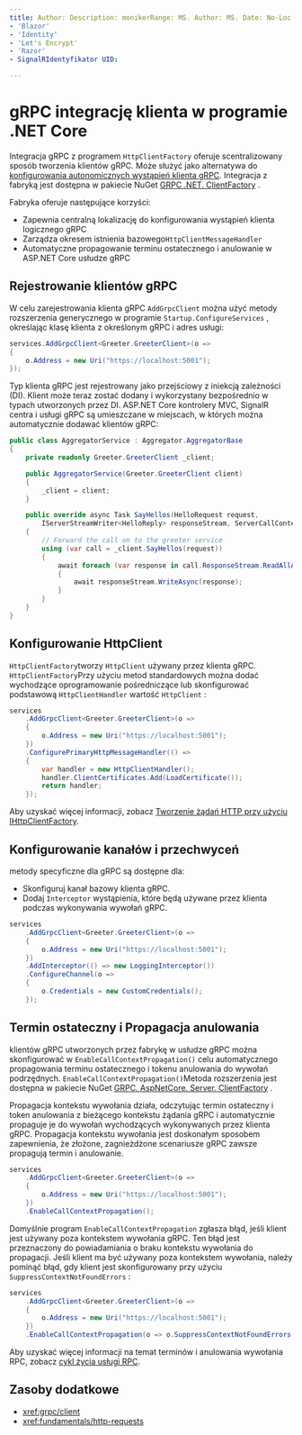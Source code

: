 ```yaml
---
title: Author: Description: monikerRange: MS. Author: MS. Date: No-Loc:
- 'Blazor'
- 'Identity'
- 'Let's Encrypt'
- 'Razor'
- SignalRIdentyfikator UID: 

---
```

# <a name="grpc-client-factory-integration-in-net-core"></a>gRPC integrację klienta w programie .NET Core

Integracja gRPC z programem `HttpClientFactory` oferuje scentralizowany sposób tworzenia klientów gRPC. Może służyć jako alternatywa do [konfigurowania autonomicznych wystąpień klienta gRPC](xref:grpc/client). Integracja z fabryką jest dostępna w pakiecie NuGet [GRPC .NET. ClientFactory](https://www.nuget.org/packages/Grpc.Net.ClientFactory) .

Fabryka oferuje następujące korzyści:

* Zapewnia centralną lokalizację do konfigurowania wystąpień klienta logicznego gRPC
* Zarządza okresem istnienia bazowego`HttpClientMessageHandler`
* Automatyczne propagowanie terminu ostatecznego i anulowanie w ASP.NET Core usłudze gRPC

## <a name="register-grpc-clients"></a>Rejestrowanie klientów gRPC

W celu zarejestrowania klienta gRPC `AddGrpcClient` można użyć metody rozszerzenia generycznego w programie `Startup.ConfigureServices` , określając klasę klienta z określonym gRPC i adres usługi:

```csharp
services.AddGrpcClient<Greeter.GreeterClient>(o =>
{
    o.Address = new Uri("https://localhost:5001");
});
```

Typ klienta gRPC jest rejestrowany jako przejściowy z iniekcją zależności (DI). Klient może teraz zostać dodany i wykorzystany bezpośrednio w typach utworzonych przez DI. ASP.NET Core kontrolery MVC, SignalR centra i usługi gRPC są umieszczane w miejscach, w których można automatycznie dodawać klientów gRPC:

```csharp
public class AggregatorService : Aggregator.AggregatorBase
{
    private readonly Greeter.GreeterClient _client;

    public AggregatorService(Greeter.GreeterClient client)
    {
        _client = client;
    }

    public override async Task SayHellos(HelloRequest request,
        IServerStreamWriter<HelloReply> responseStream, ServerCallContext context)
    {
        // Forward the call on to the greeter service
        using (var call = _client.SayHellos(request))
        {
            await foreach (var response in call.ResponseStream.ReadAllAsync())
            {
                await responseStream.WriteAsync(response);
            }
        }
    }
}
```

## <a name="configure-httpclient"></a>Konfigurowanie HttpClient

`HttpClientFactory`tworzy `HttpClient` używany przez klienta gRPC. `HttpClientFactory`Przy użyciu metod standardowych można dodać wychodzące oprogramowanie pośredniczące lub skonfigurować podstawową `HttpClientHandler` wartość `HttpClient` :

```csharp
services
    .AddGrpcClient<Greeter.GreeterClient>(o =>
    {
        o.Address = new Uri("https://localhost:5001");
    })
    .ConfigurePrimaryHttpMessageHandler(() =>
    {
        var handler = new HttpClientHandler();
        handler.ClientCertificates.Add(LoadCertificate());
        return handler;
    });
```

Aby uzyskać więcej informacji, zobacz [Tworzenie żądań HTTP przy użyciu IHttpClientFactory](xref:fundamentals/http-requests).

## <a name="configure-channel-and-interceptors"></a>Konfigurowanie kanałów i przechwyceń

metody specyficzne dla gRPC są dostępne dla:

* Skonfiguruj kanał bazowy klienta gRPC.
* Dodaj `Interceptor` wystąpienia, które będą używane przez klienta podczas wykonywania wywołań gRPC.

```csharp
services
    .AddGrpcClient<Greeter.GreeterClient>(o =>
    {
        o.Address = new Uri("https://localhost:5001");
    })
    .AddInterceptor(() => new LoggingInterceptor())
    .ConfigureChannel(o =>
    {
        o.Credentials = new CustomCredentials();
    });
```

## <a name="deadline-and-cancellation-propagation"></a>Termin ostateczny i Propagacja anulowania

klientów gRPC utworzonych przez fabrykę w usłudze gRPC można skonfigurować w `EnableCallContextPropagation()` celu automatycznego propagowania terminu ostatecznego i tokenu anulowania do wywołań podrzędnych. `EnableCallContextPropagation()`Metoda rozszerzenia jest dostępna w pakiecie NuGet [GRPC. AspNetCore. Server. ClientFactory](https://www.nuget.org/packages/Grpc.AspNetCore.Server.ClientFactory) .

Propagacja kontekstu wywołania działa, odczytując termin ostateczny i token anulowania z bieżącego kontekstu żądania gRPC i automatycznie propaguje je do wywołań wychodzących wykonywanych przez klienta gRPC. Propagacja kontekstu wywołania jest doskonałym sposobem zapewnienia, że złożone, zagnieżdżone scenariusze gRPC zawsze propagują termin i anulowanie.

```csharp
services
    .AddGrpcClient<Greeter.GreeterClient>(o =>
    {
        o.Address = new Uri("https://localhost:5001");
    })
    .EnableCallContextPropagation();
```

Domyślnie program `EnableCallContextPropagation` zgłasza błąd, jeśli klient jest używany poza kontekstem wywołania gRPC. Ten błąd jest przeznaczony do powiadamiania o braku kontekstu wywołania do propagacji. Jeśli klient ma być używany poza kontekstem wywołania, należy pominąć błąd, gdy klient jest skonfigurowany przy użyciu `SuppressContextNotFoundErrors` :

```csharp
services
    .AddGrpcClient<Greeter.GreeterClient>(o =>
    {
        o.Address = new Uri("https://localhost:5001");
    })
    .EnableCallContextPropagation(o => o.SuppressContextNotFoundErrors = true);
```

Aby uzyskać więcej informacji na temat terminów i anulowania wywołania RPC, zobacz [cykl życia usługi RPC](https://www.grpc.io/docs/guides/concepts/#rpc-life-cycle).

## <a name="additional-resources"></a>Zasoby dodatkowe

* <xref:grpc/client>
* <xref:fundamentals/http-requests>
